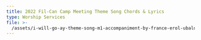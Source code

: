```yaml
---
title: 2022 Fil-Can Camp Meeting Theme Song Chords & Lyrics
type: Worship Services
file: >-
  /assets/i-will-go-ay-theme-song-m1-accompaniment-by-france-erol-ubalde-720p-.mp4
---
```



